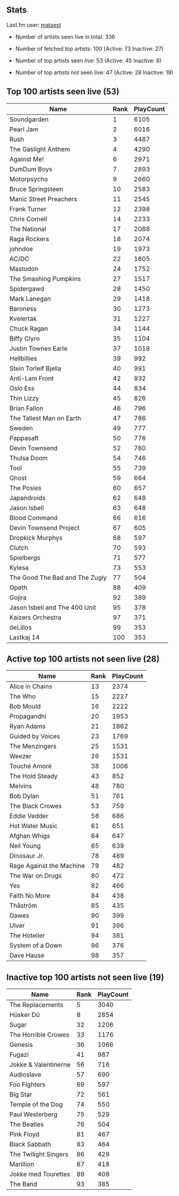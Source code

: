 ## Stats 


Last.fm user: [matsest](https://www.last.fm/user/matsest)

- Number of artists seen live in total: 336

- Number of fetched top artists: 100 (Active: 73 Inactive: 27)

- Number of top artists seen live: 53 (Active: 45 Inactive: 8)

- Number of top artists not seen live: 47 (Active: 28 Inactive: 19)

## Top 100 artists seen live (53)

Name                           | Rank | PlayCount
------------------------------ | ---- | ---------
Soundgarden                    | 1    | 6105     
Pearl Jam                      | 2    | 6016     
Rush                           | 3    | 4487     
The Gaslight Anthem            | 4    | 4290     
Against Me!                    | 6    | 2971     
DumDum Boys                    | 7    | 2893     
Motorpsycho                    | 9    | 2660     
Bruce Springsteen              | 10   | 2583     
Manic Street Preachers         | 11   | 2545     
Frank Turner                   | 12   | 2398     
Chris Cornell                  | 14   | 2233     
The National                   | 17   | 2088     
Raga Rockers                   | 18   | 2074     
johndoe                        | 19   | 1973     
AC/DC                          | 22   | 1805     
Mastodon                       | 24   | 1752     
The Smashing Pumpkins          | 27   | 1517     
Spidergawd                     | 28   | 1450     
Mark Lanegan                   | 29   | 1418     
Baroness                       | 30   | 1273     
Kvelertak                      | 31   | 1227     
Chuck Ragan                    | 34   | 1144     
Biffy Clyro                    | 35   | 1104     
Justin Townes Earle            | 37   | 1018     
Hellbillies                    | 39   | 992      
Stein Torleif Bjella           | 40   | 991      
Anti-Lam Front                 | 42   | 932      
Oslo Ess                       | 44   | 834      
Thin Lizzy                     | 45   | 826      
Brian Fallon                   | 46   | 796      
The Tallest Man on Earth       | 47   | 786      
Sweden                         | 49   | 777      
Pappasaft                      | 50   | 776      
Devin Townsend                 | 52   | 760      
Thulsa Doom                    | 54   | 746      
Tool                           | 55   | 739      
Ghost                          | 59   | 664      
The Posies                     | 60   | 657      
Japandroids                    | 62   | 648      
Jason Isbell                   | 63   | 648      
Blood Command                  | 66   | 616      
Devin Townsend Project         | 67   | 605      
Dropkick Murphys               | 68   | 597      
Clutch                         | 70   | 593      
Spielbergs                     | 71   | 577      
Kylesa                         | 73   | 553      
The Good The Bad and The Zugly | 77   | 504      
Opeth                          | 88   | 409      
Gojira                         | 92   | 389      
Jason Isbell and The 400 Unit  | 95   | 378      
Kaizers Orchestra              | 97   | 371      
deLillos                       | 99   | 353      
Lastkaj 14                     | 100  | 353      

## Active top 100 artists not seen live (28)

Name                     | Rank | PlayCount
------------------------ | ---- | ---------
Alice in Chains          | 13   | 2374     
The Who                  | 15   | 2227     
Bob Mould                | 16   | 2222     
Propagandhi              | 20   | 1953     
Ryan Adams               | 21   | 1862     
Guided by Voices         | 23   | 1769     
The Menzingers           | 25   | 1531     
Weezer                   | 26   | 1531     
Touché Amoré             | 38   | 1006     
The Hold Steady          | 43   | 852      
Melvins                  | 48   | 780      
Bob Dylan                | 51   | 761      
The Black Crowes         | 53   | 759      
Eddie Vedder             | 58   | 686      
Hot Water Music          | 61   | 651      
Afghan Whigs             | 64   | 647      
Neil Young               | 65   | 639      
Dinosaur Jr.             | 78   | 489      
Rage Against the Machine | 79   | 482      
The War on Drugs         | 80   | 472      
Yes                      | 82   | 466      
Faith No More            | 84   | 438      
Thåström                 | 85   | 435      
Dawes                    | 90   | 399      
Ulver                    | 91   | 396      
The Hotelier             | 94   | 381      
System of a Down         | 96   | 376      
Dave Hause               | 98   | 357      

## Inactive top 100 artists not seen live (19)

Name                 | Rank | PlayCount
-------------------- | ---- | ---------
The Replacements     | 5    | 3040     
Hüsker Dü            | 8    | 2854     
Sugar                | 32   | 1206     
The Horrible Crowes  | 33   | 1176     
Genesis              | 36   | 1066     
Fugazi               | 41   | 987      
Jokke & Valentinerne | 56   | 716      
Audioslave           | 57   | 690      
Foo Fighters         | 69   | 597      
Big Star             | 72   | 561      
Temple of the Dog    | 74   | 550      
Paul Westerberg      | 75   | 529      
The Beatles          | 76   | 504      
Pink Floyd           | 81   | 467      
Black Sabbath        | 83   | 464      
The Twilight Singers | 86   | 429      
Marillion            | 87   | 418      
Jokke med Tourettes  | 89   | 408      
The Band             | 93   | 385      
